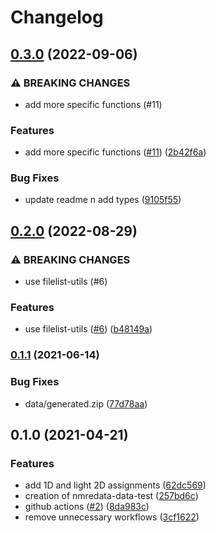 # Changelog

## [0.3.0](https://github.com/cheminfo/nmredata-data-test/compare/v0.2.0...v0.3.0) (2022-09-06)


### ⚠ BREAKING CHANGES

* add more specific functions (#11)

### Features

* add more specific functions ([#11](https://github.com/cheminfo/nmredata-data-test/issues/11)) ([2b42f6a](https://github.com/cheminfo/nmredata-data-test/commit/2b42f6ab9d8344729ccbb8682e8bdfb96f7006f1))


### Bug Fixes

* update readme n add types ([9105f55](https://github.com/cheminfo/nmredata-data-test/commit/9105f554d95ea29c0468173a880d8a09f68baa0d))

## [0.2.0](https://github.com/cheminfo/nmredata-data-test/compare/v0.1.1...v0.2.0) (2022-08-29)


### ⚠ BREAKING CHANGES

* use filelist-utils (#6)

### Features

* use filelist-utils ([#6](https://github.com/cheminfo/nmredata-data-test/issues/6)) ([b48149a](https://github.com/cheminfo/nmredata-data-test/commit/b48149a24a4ba1326083ddc5a4072d21b5e1cca5))

### [0.1.1](https://www.github.com/cheminfo/nmredata-data-test/compare/v0.1.0...v0.1.1) (2021-06-14)


### Bug Fixes

* data/generated.zip ([77d78aa](https://www.github.com/cheminfo/nmredata-data-test/commit/77d78aa7a1b9d0623b6636636ba78ccac120a1c2))

## 0.1.0 (2021-04-21)


### Features

* add 1D and light 2D assignments ([62dc569](https://www.github.com/cheminfo/nmredata-data-test/commit/62dc5693a319f573d6e18aa5b4fc2fea9428c026))
* creation of nmredata-data-test ([257bd6c](https://www.github.com/cheminfo/nmredata-data-test/commit/257bd6c462a7e3262aa220dcb2f8884c7851ec13))
* github actions  ([#2](https://www.github.com/cheminfo/nmredata-data-test/issues/2)) ([8da983c](https://www.github.com/cheminfo/nmredata-data-test/commit/8da983c73e78241a971d9b86fc4893184e183904))
* remove unnecessary workflows ([3cf1622](https://www.github.com/cheminfo/nmredata-data-test/commit/3cf1622545abaf679439b4e2c537114f60303b75))
